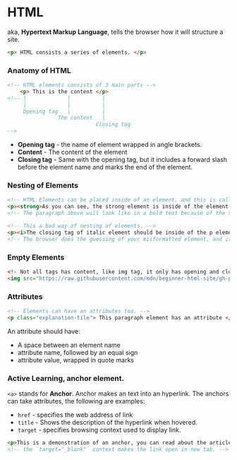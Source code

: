 # HTML
aka, **Hypertext Markup Language**, tells the browser how it will structure a site.

```html
<p> HTML consists a series of elements. </p>
```

### Anatomy of HTML

```html
<!-- HTML elements consists of 3 main parts -->
    <p> This is the content </p>
<!-- |             |          |
     |             |          |
     Opening tag   |          |
                The content   |
                            Closing tag 
-->
```
- **Opening tag** - the name of element wrapped in angle brackets.
- **Content** - The content of the element
- **Closing tag** - Same with the opening tag, but it includes a forward slash before the element name and marks the end of the element.

### Nesting of Elements 
```html
<!-- HTML Elements can be placed inside of an element, and this is called element nesting. -->
<p><strong>As you can see, the strong element is inside of the element p</strong><p>
<!-- The paragraph above will look like in a bold text because of the strong element -->

<!-- This a bad way of nesting of elements. -->
<p><i>The closing tag of italic element should be inside of the p element</p></i>
<!-- The browser does the guessing of your misformatted element, and it may look like the one you will expect to see.-->
```

### Empty Elements 
```html
<!- Not all tags has content, like img tag, it only has opening and closing tag -->
<img src="https://raw.githubusercontent.com/mdn/beginner-html-site/gh-pages/images/firefox-icon.png">
```

### Attributes
```html
<!-- Elements can have an attributes too. -->
<p class="explanation-tile"> This paragraph element has an attribute </p>
```
An attribute should have:
- A space between an element name
- attribute name, followed by an equal sign
- attribute value, wrapped in quote marks

### Active Learning, anchor element.
`<a>` stands for **Anchor**. Anchor makes an text into an hyperlink. The anchors can take attributes, the following are examples:
- `href` - specifies the web address of link
- `title` - Shows the description of the hyperlink when hovered.
- `target` - specifies browsing context used to display link. 

```html
<p>This is a demonstration of an anchor, you can read about the article <a href="https://developer.mozilla.org/en-US/docs/Learn/HTML/Introduction_to_HTML/Getting_started" target="_blank">here</a>.</p>
<!-- the `target="_blank"` context makes the link open in new tab. -->
```










